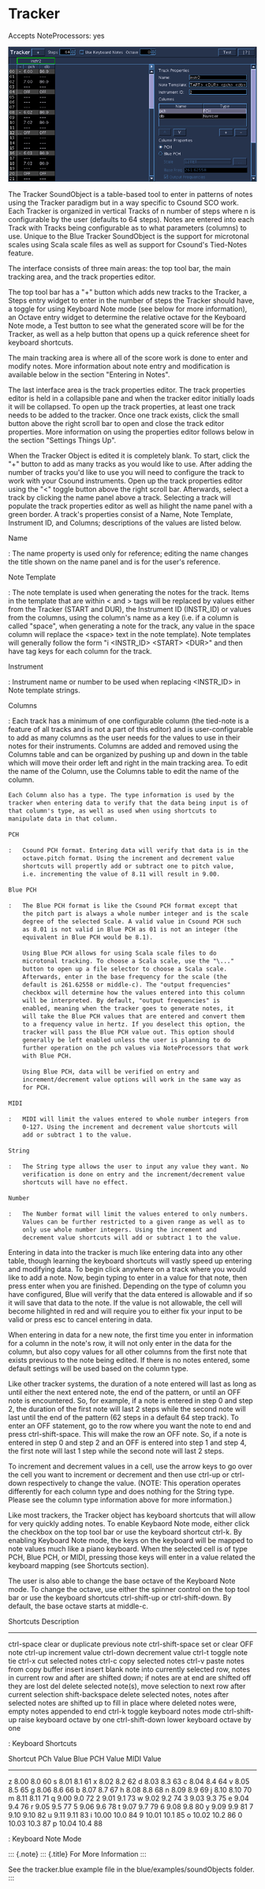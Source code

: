 Tracker
=======

Accepts NoteProcessors: yes

![](images/tracker.png)

The Tracker SoundObject is a table-based tool to enter in patterns of
notes using the Tracker paradigm but in a way specific to Csound SCO
work. Each Tracker is organized in vertical Tracks of n number of steps
where n is configurable by the user (defaults to 64 steps). Notes are
entered into each Track with Tracks being configurable as to what
parameters (columns) to use. Unique to the Blue Tracker SoundObject is
the support for microtonal scales using Scala scale files as well as
support for Csound's Tied-Notes feature.

The interface consists of three main areas: the top tool bar, the main
tracking area, and the track properties editor.

The top tool bar has a "+" button which adds new tracks to the
Tracker, a Steps entry widget to enter in the number of steps the
Tracker should have, a toggle for using Keyboard Note mode (see below
for more information), an Octave entry widget to determine the relative
octave for the Keyboard Note mode, a Test button to see what the
generated score will be for the Tracker, as well as a help button that
opens up a quick reference sheet for keyboard shortcuts.

The main tracking area is where all of the score work is done to enter
and modify notes. More information about note entry and modification is
available below in the section "Entering in Notes".

The last interface area is the track properties editor. The track
properties editor is held in a collapsible pane and when the tracker
editor initially loads it will be collapsed. To open up the track
properties, at least one track needs to be added to the tracker. Once
one track exists, click the small button above the right scroll bar to
open and close the track editor properties. More information on using
the properties editor follows below in the section "Settings Things
Up".

When the Tracker Object is edited it is completely blank. To start,
click the "+" button to add as many tracks as you would like to use.
After adding the number of tracks you'd like to use you will need to
configure the track to work with your Csound instruments. Open up the
track properties editor using the "\<" toggle button above the right
scroll bar. Afterwards, select a track by clicking the name panel above
a track. Selecting a track will populate the track properties editor as
well as hilight the name panel with a green border. A track's
properties consist of a Name, Note Template, Instrument ID, and Columns;
descriptions of the values are listed below.

Name

:   The name property is used only for reference; editing the name
    changes the title shown on the name panel and is for the user's
    reference.

Note Template

:   The note template is used when generating the notes for the track.
    Items in the template that are within \< and \> tags will be
    replaced by values either from the Tracker (START and DUR), the
    Instrument ID (INSTR\_ID) or values from the columns, using the
    column's name as a key (i.e. if a column is called "space", when
    generating a note for the track, any value in the space column will
    replace the \<space\> text in the note template). Note templates
    will generally follow the form "i \<INSTR\_ID\> \<START\> \<DUR\>"
    and then have tag keys for each column for the track.

Instrument

:   Instrument name or number to be used when replacing \<INSTR\_ID\> in
    Note template strings.

Columns

:   Each track has a minimum of one configurable column (the tied-note
    is a feature of all tracks and is not a part of this editor) and is
    user-configurable to add as many columns as the user needs for the
    values to use in their notes for their instruments. Columns are
    added and removed using the Columns table and can be organized by
    pushing up and down in the table which will move their order left
    and right in the main tracking area. To edit the name of the Column,
    use the Columns table to edit the name of the column.

    Each Column also has a type. The type information is used by the
    tracker when entering data to verify that the data being input is of
    that column's type, as well as used when using shortcuts to
    manipulate data in that column.

    PCH

    :   Csound PCH format. Entering data will verify that data is in the
        octave.pitch format. Using the increment and decrement value
        shortcuts will propertly add or subtract one to pitch value,
        i.e. incrementing the value of 8.11 will result in 9.00.

    Blue PCH

    :   The Blue PCH format is like the Csound PCH format except that
        the pitch part is always a whole number integer and is the scale
        degree of the selected Scale. A valid value in Csound PCH such
        as 8.01 is not valid in Blue PCH as 01 is not an integer (the
        equivalent in Blue PCH would be 8.1).

        Using Blue PCH allows for using Scala scale files to do
        microtonal tracking. To choose a Scala scale, use the "\..."
        button to open up a file selector to choose a Scala scale.
        Afterwards, enter in the base frequency for the scale (the
        default is 261.62558 or middle-c). The "output frequencies"
        checkbox will determine how the values entered into this column
        will be interpreted. By default, "output frequencies" is
        enabled, meaning when the tracker goes to generate notes, it
        will take the Blue PCH values that are entered and convert them
        to a frequency value in hertz. If you deselect this option, the
        tracker will pass the Blue PCH value out. This option should
        generally be left enabled unless the user is planning to do
        further operation on the pch values via NoteProcessors that work
        with Blue PCH.

        Using Blue PCH, data will be verified on entry and
        increment/decrement value options will work in the same way as
        for PCH.

    MIDI

    :   MIDI will limit the values entered to whole number integers from
        0-127. Using the increment and decrement value shortcuts will
        add or subtract 1 to the value.

    String

    :   The String type allows the user to input any value they want. No
        verification is done on entry and the increment/decrement value
        shortcuts will have no effect.

    Number

    :   The Number format will limit the values entered to only numbers.
        Values can be further restricted to a given range as well as to
        only use whole number integers. Using the increment and
        decrement value shortcuts will add or subtract 1 to the value.

Entering in data into the tracker is much like entering data into any
other table, though learning the keyboard shortcuts will vastly speed up
entering and modifying data. To begin click anywhere on a track where
you would like to add a note. Now, begin typing to enter in a value for
that note, then press enter when you are finished. Depending on the type
of column you have configured, Blue will verify that the data entered is
allowable and if so it will save that data to the note. If the value is
not allowable, the cell will become hilighted in red and will require
you to either fix your input to be valid or press esc to cancel entering
in data.

When entering in data for a new note, the first time you enter in
information for a column in the note's row, it will not only enter in
the data for the column, but also copy values for all other columns from
the first note that exists previous to the note being edited. If there
is no notes entered, some default settings will be used based on the
column type.

Like other tracker systems, the duration of a note entered will last as
long as until either the next entered note, the end of the pattern, or
until an OFF note is encountered. So, for example, if a note is entered
in step 0 and step 2, the duration of the first note will last 2 steps
while the second note will last until the end of the pattern (62 steps
in a default 64 step track). To enter an OFF statement, go to the row
where you want the note to end and press ctrl-shift-space. This will
make the row an OFF note. So, if a note is entered in step 0 and step 2
and an OFF is entered into step 1 and step 4, the first note will last 1
step while the second note will last 2 steps.

To increment and decrement values in a cell, use the arrow keys to go
over the cell you want to increment or decrement and then use ctrl-up or
ctrl-down respectively to change the value. (NOTE: This operation
operates differently for each column type and does nothing for the
String type. Please see the column type information above for more
information.)

Like most trackers, the Tracker object has keyboard shortcuts that will
allow for very quickly adding notes. To enable Keybaord Note mode,
either click the checkbox on the top tool bar or use the keyboard
shortcut ctrl-k. By enabling Keyboard Note mode, the keys on the
keyboard will be mapped to note values much like a piano keyboard. When
the selected cell is of type PCH, Blue PCH, or MIDI, pressing those keys
will enter in a value related the keyboard mapping (see Shortcuts
section).

The user is also able to change the base octave of the Keyboard Note
mode. To change the octave, use either the spinner control on the top
tool bar or use the keyboard shortcuts ctrl-shift-up or ctrl-shift-down.
By default, the base octave starts at middle-c.

  Shortcuts          Description
  ------------------ ---------------------------------------------------------------------------------------------------------------------------------------------------
  ctrl-space         clear or duplicate previous note
  ctrl-shift-space   set or clear OFF note
  ctrl-up            increment value
  ctrl-down          decrement value
  ctrl-t             toggle note tie
  ctrl-x             cut selected notes
  ctrl-c             copy selected notes
  ctrl-v             paste notes from copy buffer
  insert             insert blank note into currently selected row, notes in current row and after are shifted down; if notes are at end are shifted off they are lost
  del                delete selected note(s), move selection to next row after current selection
  shift-backspace    delete selected notes, notes after selected notes are shifted up to fill in place where deleted notes were, empty notes appended to end
  ctrl-k             toggle keyboard notes mode
  ctrl-shift-up      raise keyboard octave by one
  ctrl-shift-down    lower keyboard octave by one

  : Keyboard Shortcuts

  Shortcut   PCh Value   Blue PCH Value   MIDI Value
  ---------- ----------- ---------------- ------------
  z          8.00        8.0              60
  s          8.01        8.1              61
  x          8.02        8.2              62
  d          8.03        8.3              63
  c          8.04        8.4              64
  v          8.05        8.5              65
  g          8.06        8.6              66
  b          8.07        8.7              67
  h          8.08        8.8              68
  n          8.09        8.9              69
  j          8.10        8.10             70
  m          8.11        8.11             71
  q          9.00        9.0              72
  2          9.01        9.1              73
  w          9.02        9.2              74
  3          9.03        9.3              75
  e          9.04        9.4              76
  r          9.05        9.5              77
  5          9.06        9.6              78
  t          9.07        9.7              79
  6          9.08        9.8              80
  y          9.09        9.9              81
  7          9.10        9.10             82
  u          9.11        9.11             83
  i          10.00       10.0             84
  9          10.01       10.1             85
  o          10.02       10.2             86
  0          10.03       10.3             87
  p          10.04       10.4             88

  : Keyboard Note Mode

::: {.note}
::: {.title}
For More Information
:::

See the tracker.blue example file in the blue/examples/soundObjects
folder.
:::
